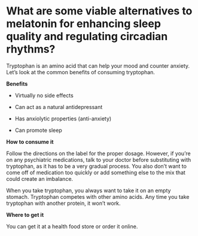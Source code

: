 # What are some viable alternatives to melatonin for enhancing sleep quality and regulating circadian rhythms?

Tryptophan is an amino acid that can help your mood and counter anxiety. Let’s look at the common benefits of consuming tryptophan.

**Benefits**

- Virtually no side effects

- Can act as a natural antidepressant

- Has anxiolytic properties (anti-anxiety)

- Can promote sleep

**How to consume it**

Follow the directions on the label for the proper dosage. However, if you’re on any psychiatric medications, talk to your doctor before substituting with tryptophan, as it has to be a very gradual process. You also don’t want to come off of medication too quickly or add something else to the mix that could create an imbalance.

When you take tryptophan, you always want to take it on an empty stomach. Tryptophan competes with other amino acids. Any time you take tryptophan with another protein, it won’t work.

**Where to get it**

You can get it at a health food store or order it online.
